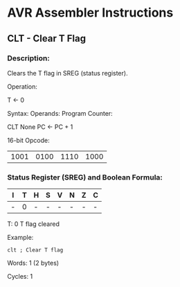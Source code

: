 AVR Assembler Instructions
==========================

CLT - Clear T Flag
------------------

### <a href="" id="N14832"></a> Description:

Clears the T flag in SREG (status register).

Operation:

T ← 0

Syntax: Operands: Program Counter:

CLT None PC ← PC + 1

16-bit Opcode:

|      |      |      |      |
|------|------|------|------|
| 1001 | 0100 | 1110 | 1000 |

### <a href="" id="N14865"></a> Status Register (SREG) and Boolean Formula:

| I   | T   | H   | S   | V   | N   | Z   | C   |
|-----|-----|-----|-----|-----|-----|-----|-----|
| -   | 0   | -   | -   | -   | -   | -   | -   |

T: 0 T flag cleared

Example:

``` programlisting
clt ; Clear T flag
```

Words: 1 (2 bytes)

Cycles: 1

